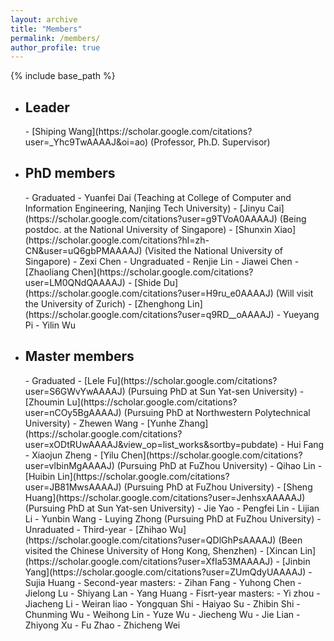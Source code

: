 ```yaml
---
layout: archive
title: "Members"
permalink: /members/
author_profile: true
---
```



{% include base_path %}

<!-- {% for post in site.members reversed %}
  {% include archive-single.html %}
{% endfor %} -->

- <h2>Leader</h2>
  - [Shiping Wang](https://scholar.google.com/citations?user=_Yhc9TwAAAAJ&oi=ao) (Professor, Ph.D. Supervisor)

- <h2>PhD members</h2>
  - Graduated
    - Yuanfei Dai (Teaching at College of Computer and Information Engineering, Nanjing Tech University)
    - [Jinyu Cai](https://scholar.google.com/citations?user=g9TVoA0AAAAJ) (Being postdoc. at the National University of Singapore)
    - [Shunxin Xiao](https://scholar.google.com/citations?hl=zh-CN&user=uQ6gbPMAAAAJ) (Visited the National University of Singapore)
    - Zexi Chen
  - Ungraduated
    - Renjie Lin
    - Jiawei Chen
    - [Zhaoliang Chen](https://scholar.google.com/citations?user=LM0QNdQAAAAJ) 
    - [Shide Du](https://scholar.google.com/citations?user=H9ru_e0AAAAJ) (Will visit the University of Zurich)
    - [Zhenghong Lin](https://scholar.google.com/citations?user=q9RD__oAAAAJ)
    - Yueyang Pi
    - Yilin Wu
  
- <h2>Master members</h2>
  - Graduated
    - [Lele Fu](https://scholar.google.com/citations?user=S6GWvYwAAAAJ) (Pursuing PhD at Sun Yat-sen University)
    - [Zhoumin Lu](https://scholar.google.com/citations?user=nCOy5BgAAAAJ) (Pursuing PhD at Northwestern Polytechnical University)
    - Zhewen Wang
    - [Yunhe Zhang](https://scholar.google.com/citations?user=xODtRUwAAAAJ&view_op=list_works&sortby=pubdate)
    - Hui Fang
    - Xiaojun Zheng
    - [Yilu Chen](https://scholar.google.com/citations?user=vlbinMgAAAAJ) (Pursuing PhD at FuZhou University)
    - Qihao Lin
    - [Huibin Lin](https://scholar.google.com/citations?user=JB81MwsAAAAJ) (Pursuing PhD at FuZhou University)
    - [Sheng Huang](https://scholar.google.com/citations?user=JenhsxAAAAAJ) (Pursuing PhD at Sun Yat-sen University)
    - Jie Yao
    - Pengfei Lin
    - Lijian Li
    - Yunbin Wang
    - Luying Zhong (Pursuing PhD at FuZhou University)
  - Unraduated
    - Third-year
      - [Zhihao Wu](https://scholar.google.com/citations?user=QDlGhPsAAAAJ) (Been visited the Chinese University of Hong Kong, Shenzhen)
      - [Xincan Lin](https://scholar.google.com/citations?user=XfIa53MAAAAJ) 
      - [Jinbin Yang](https://scholar.google.com/citations?user=ZUmQdyUAAAAJ) 
      - Sujia Huang
    - Second-year masters:
      - Zihan Fang
      - Yuhong Chen
      - Jielong Lu
      - Shiyang Lan
      - Yang Huang
    - Fisrt-year masters:
      - Yi zhou
      - Jiacheng Li
      - Weiran liao
      - Yongquan Shi
      - Haiyao Su
      - Zhibin Shi
      - Chunming Wu
      - Weihong Lin
      - Yuze Wu
      - Jiecheng Wu
      - Jie Lian
      - Zhiyong Xu
      - Fu Zhao
      - Zhicheng Wei